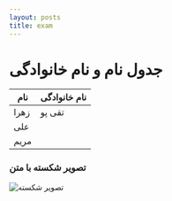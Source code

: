 ```yaml
---
layout: posts
title: exam
---
```



# جدول نام و نام خانوادگی

| نام        | نام خانوادگی |
|------------|--------------|
| زهرا      |     تقی پو   |
| علی        |              |
| مریم       |              |




### تصویر شکسته با متن


![تصویر شکسته](https://via.placeholder.com/150)

